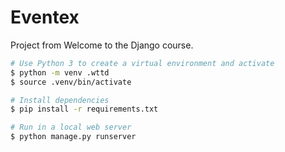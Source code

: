 # Eventex

Project from Welcome to the Django course.

```sh
# Use Python 3 to create a virtual environment and activate
$ python -m venv .wttd
$ source .venv/bin/activate

# Install dependencies
$ pip install -r requirements.txt

# Run in a local web server
$ python manage.py runserver
```
